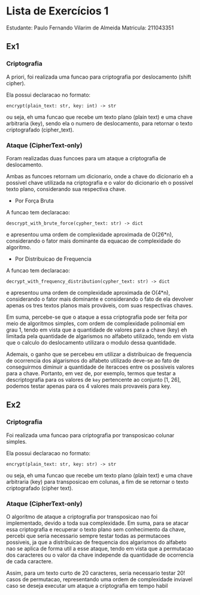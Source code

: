 # Lista de Exercícios 1

Estudante: Paulo Fernando Vilarim de Almeida
Matricula: 211043351

## Ex1

### Criptografia

A priori, foi realizada uma funcao para criptografia por deslocamento (shift cipher).

Ela possui declaracao no formato:

`encrypt(plain_text: str, key: int) -> str`

ou seja, eh uma funcao que recebe um texto plano (plain text) e uma chave arbitraria (key), sendo ela o numero de deslocamento, para retornar o texto criptografado (cipher_text).

### Ataque (CipherText-only)

Foram realizadas duas funcoes para um ataque a criptografia de deslocamento.

Ambas as funcoes retornam um dicionario, onde a chave do dicionario eh a possivel chave utilizada na criptografia e o valor do dicionario eh o possivel texto plano, considerando sua respectiva chave.

- Por Força Bruta

A funcao tem declaracao:

`descrypt_with_brute_force(cypher_text: str) -> dict`

e apresentou uma ordem de complexidade aproximada de O(26\*n), considerando o fator mais dominante da equacao de complexidade do algoritmo.

- Por Distribuicao de Frequencia

A funcao tem declaracao:

`decrypt_with_frequency_distribution(cypher_text: str) -> dict`

e apresentou uma ordem de complexidade aproximada de O(4\*n), considerando o fator mais dominante e considerando o fato de ela devolver apenas os tres textos planos mais prováveis, com suas respectivas chaves.

Em suma, percebe-se que o ataque a essa criptografia pode ser feita por meio de algoritmos simples, com ordem de complexidade polinomial em grau 1, tendo em vista que a quantidade de valores para a chave (key) eh limitada pela quantidade de algarismos no alfabeto utilizado, tendo em vista que o calculo do deslocamento utilizara o modulo dessa quantidade.

Ademais, o ganho que se percebeu em utilizar a distribuicao de frequencia de ocorrencia dos algarismos do alfabeto utilizado deve-se ao fato de conseguirmos diminuir a quantidade de iteracoes entre os possiveis valores para a chave. Portanto, em vez de, por exemplo, termos que testar a descriptografia para os valores de `key` pertencente ao conjunto [1, 26], podemos testar apenas para os 4 valores mais provaveis para key.

## Ex2

### Criptografia

Foi realizada uma funcao para criptografia por transposicao colunar simples.

Ela possui declaracao no formato:

`encrypt(plain_text: str, key: str) -> str`

ou seja, eh uma funcao que recebe um texto plano (plain text) e uma chave arbitraria (key) para transposicao em colunas, a fim de se retornar o texto criptografado (cipher text).

### Ataque (CipherText-only)

O algoritmo de ataque a criptografia por transposicao nao foi implementado, devido a toda sua complexidade. Em suma, para se atacar essa criptografia e recuperar o texto plano sem conhecimento da chave, percebi que seria necessario sempre testar todas as permutacoes possiveis, ja que a distribuicao de frequencia dos algarismos do alfabeto nao se aplica de forma util a esse ataque, tendo em vista que a permutacao dos caracteres ou o valor da chave independe da quantidade de ocorrencia de cada caractere.

Assim, para um texto curto de 20 caracteres, seria necessario testar 20! casos de permutacao, representando uma ordem de complexidade inviavel caso se deseja executar um ataque a criptografia em tempo habil
